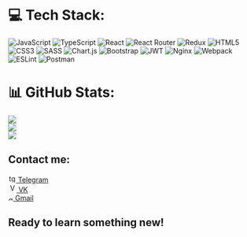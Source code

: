 
# 💻 Tech Stack:
![JavaScript](https://img.shields.io/badge/javascript-%23323330.svg?style=for-the-badge&logo=javascript&logoColor=%23F7DF1E) ![TypeScript](https://img.shields.io/badge/typescript-%23007ACC.svg?style=for-the-badge&logo=typescript&logoColor=white) ![React](https://img.shields.io/badge/react-%2320232a.svg?style=for-the-badge&logo=react&logoColor=%2361DAFB) ![React Router](https://img.shields.io/badge/React_Router-CA4245?style=for-the-badge&logo=react-router&logoColor=white) ![Redux](https://img.shields.io/badge/redux-%23593d88.svg?style=for-the-badge&logo=redux&logoColor=white) ![HTML5](https://img.shields.io/badge/html5-%23E34F26.svg?style=for-the-badge&logo=html5&logoColor=white) ![CSS3](https://img.shields.io/badge/css3-%231572B6.svg?style=for-the-badge&logo=css3&logoColor=white) ![SASS](https://img.shields.io/badge/SASS-hotpink.svg?style=for-the-badge&logo=SASS&logoColor=white) ![Chart.js](https://img.shields.io/badge/chart.js-F5788D.svg?style=for-the-badge&logo=chart.js&logoColor=white) ![Bootstrap](https://img.shields.io/badge/bootstrap-%23563D7C.svg?style=for-the-badge&logo=bootstrap&logoColor=white) ![JWT](https://img.shields.io/badge/JWT-black?style=for-the-badge&logo=JSON%20web%20tokens) ![Nginx](https://img.shields.io/badge/nginx-%23009639.svg?style=for-the-badge&logo=nginx&logoColor=white) ![Webpack](https://img.shields.io/badge/webpack-%238DD6F9.svg?style=for-the-badge&logo=webpack&logoColor=black) ![ESLint](https://img.shields.io/badge/ESLint-4B3263?style=for-the-badge&logo=eslint&logoColor=white) ![Postman](https://img.shields.io/badge/Postman-FF6C37?style=for-the-badge&logo=postman&logoColor=white)
# 📊 GitHub Stats:
![](https://github-readme-stats.vercel.app/api?username=EgorRyazanov&theme=dark&hide_border=false&include_all_commits=false&count_private=false)<br/>
![](https://github-readme-streak-stats.herokuapp.com/?user=EgorRyazanov&theme=dark&hide_border=false)<br/>
![](https://github-readme-stats.vercel.app/api/top-langs/?username=EgorKobelev&theme=dark&hide_border=false&include_all_commits=false&count_private=false&layout=compact)

##### <h2>Contact me:</h2>
<a align="center"  href="https://t.me/aricsy"><img height="16" src="https://logos-download.com/wp-content/uploads/2016/07/Telegram_5.x_version_2019_Logo.png" alt="tg">&nbsp;Telegram</a><br/>
<a align="center"  href="https://vk.com/aricsy"><img height="17" src="https://cdn.icon-icons.com/icons2/1121/PNG/512/1486147202-social-media-circled-network10_79475.png" alt="VK">&nbsp;VK</a><br/>
<a align="center"  href="mailto:aricsybsn@gmail.com"><img height="10" src="https://www.pngall.com/wp-content/uploads/12/Gmail-PNG-Photo.png" alt="gmail">&nbsp;Gmail</a><br/>

<h2>Ready to learn something new!</h2>
